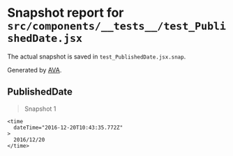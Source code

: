 # Snapshot report for `src/components/__tests__/test_PublishedDate.jsx`

The actual snapshot is saved in `test_PublishedDate.jsx.snap`.

Generated by [AVA](https://ava.li).

## PublishedDate

> Snapshot 1

    <time
      dateTime="2016-12-20T10:43:35.772Z"
    >
      2016/12/20
    </time>
